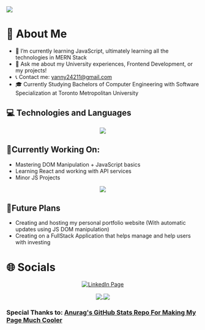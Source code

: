 <img src="intro.gif" />

# 📖 About Me
* 🌱 I’m currently learning JavaScript, ultimately learning all the technologies in MERN Stack
* 💬 Ask me about my University experiences, Frontend Development, or my projects!
* 📞 Contact me: yanny24211@gmail.com
* 🎓 Currently Studying Bachelors of Computer Engineering with Software Specialization at Toronto Metropolitan University


## 💻 Technologies and Languages
<p align="center"> 
  <img src="https://skillicons.dev/icons?i=arduino,blender,bootstrap,css,discord,figma,git,github,html,java,js,linux,c,cpp,nodejs,ps,py,vscode,matlab,latex,tensorflow,eclipse&perline=11">
</p>

## 🔧Currently Working On: 
* Mastering DOM Manipulation + JavaScript basics
* Learning React and working with API services
* Minor JS Projects
<p align="center"> 
  <img src="https://skillicons.dev/icons?i=typescript,react,vercel,nodejs,raspberrypi">
</p>

## 🚀Future Plans
* Creating and hosting my personal portfolio website (With automatic updates using JS DOM manipulation)
* Creating on a FullStack Application that helps manage and help users with investing

# 🌐 Socials
<p align="center"><a href="https://www.linkedin.com/in/yanny-patel/"><img src="https://skillicons.dev/icons?i=linkedin" alt="LinkedIn Page"></a></p>


<!--![Anurag's GitHub stats](https://github-readme-stats.vercel.app/api?username=Yanny24211&how_icons=true&count_private=true&theme=dark)-->

<p align="center"> 
<a href="">
  <img align="center" src="https://github-readme-stats.vercel.app/api?username=Yanny24211&how_icons=true&count_private=true&theme=dark" />
</a>
<a href="">
  <img align="center" src="https://github-readme-stats.vercel.app/api/top-langs/?username=Yanny24211&exclude_repo=Simple-GPU&layout=compact&theme=dark" />
</a>
</p>

### Special Thanks to: <a href="https://github.com/anuraghazra">Anurag's GitHub Stats Repo For Making My Page Much Cooler</a>

